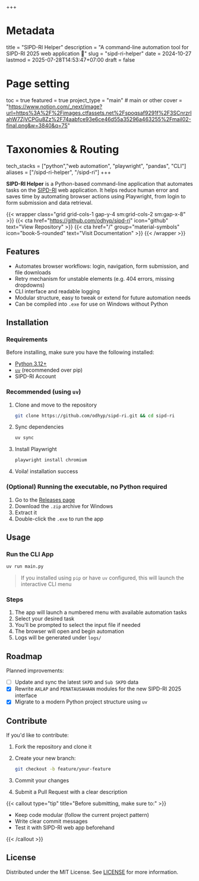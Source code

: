 +++
# Metadata
title = "SIPD-RI Helper"
description = "A command-line automation tool for SIPD-RI 2025 web application 💼"
slug = "sipd-ri-helper"
date = 2024-10-27
lastmod = 2025-07-28T14:53:47+07:00
draft = false

# Page setting
toc = true
featured = true
project_type = "main" # main or other
cover = "https://www.notion.com/_next/image?url=https%3A%2F%2Fimages.ctfassets.net%2Fspoqsaf9291f%2F3SCnrzrIahW7ZjVCPGu8Zz%2F74aabfce93e6ce46d55a35296a463255%2Fmail02-final.png&w=3840&q=75"

# Taxonomies & Routing
tech_stacks = ["python","web automation", "playwright", "pandas", "CLI"]
aliases = ["/sipd-ri-helper", "/sipd-ri"]
+++

**SIPD-RI Helper** is a Python-based command-line application that automates tasks on the [SIPD-RI](https://sipd.kemendagri.go.id/landing) web application. It helps reduce human error and saves time by automating browser actions using Playwright, from login to form submission and data retrieval.

{{< wrapper class="grid grid-cols-1 gap-y-4 sm:grid-cols-2 sm:gap-x-8" >}}
{{< cta href="https://github.com/odhyp/sipd-ri" icon="github" text="View Repository" >}}
{{< cta href="/" group="material-symbols" icon="book-5-rounded" text="Visit Documentation" >}}
{{< /wrapper >}}

## Features

- Automates browser workflows: login, navigation, form submission, and file downloads
- Retry mechanism for unstable elements (e.g. 404 errors, missing dropdowns)
- CLI interface and readable logging
- Modular structure, easy to tweak or extend for future automation needs
- Can be compiled into `.exe` for use on Windows without Python

## Installation

### Requirements

Before installing, make sure you have the following installed:

- [Python 3.12+](https://www.python.org/downloads/)
- [`uv`](https://github.com/astral-sh/uv) (recommended over pip)
- SIPD-RI Account

### Recommended (using `uv`)

1. Clone and move to the repository

   ```bash
   git clone https://github.com/odhyp/sipd-ri.git && cd sipd-ri
   ```

2. Sync dependencies

   ```bash
   uv sync
   ```

3. Install Playwright

   ```bash
   playwright install chromium
   ```

4. Voila! installation success

### (Optional) Running the executable, no Python required

1. Go to the [Releases page](https://github.com/odhyp/sipd-ri/releases)
2. Download the `.zip` archive for Windows
3. Extract it
4. Double-click the `.exe` to run the app

## Usage

### Run the CLI App

```bash
uv run main.py
```

> If you installed using `pip` or have `uv` configured, this will launch the interactive CLI menu

### Steps

1. The app will launch a numbered menu with available automation tasks
2. Select your desired task
3. You’ll be prompted to select the input file if needed
4. The browser will open and begin automation
5. Logs will be generated under `logs/`

## Roadmap

Planned improvements:

- [ ] Update and sync the latest `SKPD` and `Sub SKPD` data
- [x] Rewrite `AKLAP` and `PENATAUSAHAAN` modules for the new SIPD-RI 2025 interface
- [x] Migrate to a modern Python project structure using `uv`

## Contribute

If you'd like to contribute:

1. Fork the repository and clone it
2. Create your new branch:

   ```bash
   git checkout -b feature/your-feature
   ```

3. Commit your changes
4. Submit a Pull Request with a clear description

{{< callout type="tip" title="Before submitting, make sure to:" >}}

- Keep code modular (follow the current project pattern)
- Write clear commit messages
- Test it with SIPD-RI web app beforehand

{{< /callout >}}

## License

Distributed under the MIT License. See [LICENSE](https://github.com/odhyp/sipd-ri/blob/master/LICENSE) for more information.
